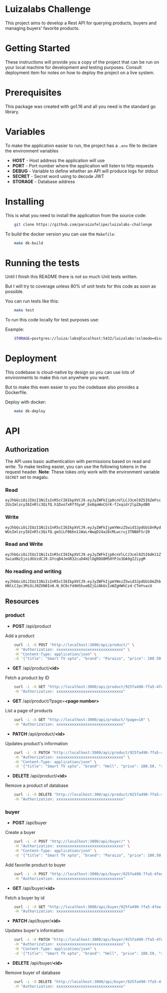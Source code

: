 # Luizalabs Challenge

This project aims to develop a Rest API for querying products, buyers and managing buyers' favorite products.

# Getting Started

These instructions will provide you a copy of the project that can be run on your local machine for development and testing purposes. Consult deployment item for notes on how to deploy the project on a live system.

# Prerequisites

This package was created with go1.16 and all you need is the standard go library.

# Variables

To make the application easier to run, the project has a `.env` file to declare the environment variables

- **HOST** - Host address the application will use
- **PORT** - Port number where the application will listen to http requests
- **DEBUG** - Variable to define whether an API will produce logs for stdout
- **SECRET** - Secret word using to decode JWT
- **STORAGE** - Database address

# Installing

This is what you need to install the application from the source code:

```bash
    git clone https://github.com/paraizofelipe/luizalabs-challenge
```

To build the docker version you can use the `Makefile`:

```bash
    make dk-build 
```

# Running the tests

Until I finish this README there is not so much Unit tests written.

But I will try to coverage unless 80% of unit tests for this code as soon as possible.

You can run tests like this:

```bash
    make test
```

To run this code locally for test purposes use:

Example:
```bash
    STORAGE=postgres://luiza:labs@localhost:5432/luizalabs?sslmode=disable DEBUG=true HOST=0.0.0.0 SECRET=magalu PORT=3000 make start
```

# Deployment

This codebase is cloud-native by design so you can use lots of environments to make this run anywhere you want.

But to make this even easier to you the codebase also provides a Dockerfile.

Deploy with docker:

```bash
    make dk-deploy
```

# API

## Authorization

The API uses basic authentication with permissions based on read and write. To make testing easier, you can use the following tokens in the request header.
**Note**: These tokes only work with the environment variable `SECRET` set to magalu.

### Read

`eyJhbGciOiJIUzI1NiIsInR5cCI6IkpXVCJ9.eyJyZWFkIjp0cnVlLCJ3cml0ZSI6ZmFsc2UsImlzcyI6InRlc3QifQ.h1Dxo7xRffGyaF_Ee8qaWoCGrK-fJxqidr2lpZAydB0`

### Write

`eyJhbGciOiJIUzI1NiIsInR5cCI6IkpXVCJ9.eyJyZWFkIjpmYWxzZSwid3JpdGUiOnRydWUsImlzcyI6InRlc3QifQ.gm3iLFB66n11WaLrWwqD24a28cMLwcruj3TNB8FSrZ0`

### Read and Write

`eyJhbGciOiJIUzI1NiIsInR5cCI6IkpXVCJ9.eyJyZWFkIjp0cnVlLCJ3cml0ZSI6dHJ1ZSwiaXNzIjoidGVzdCJ9.GYcqB4JeGR32cuD4H2lOgRDO8MS0YPJo3DA9gIZiygM`

### No reading and writing

`eyJhbGciOiJIUzI1NiIsInR5cCI6IkpXVCJ9.eyJyZWFkIjpmYWxzZSwid3JpdGUiOmZhbHNlLCJpc3MiOiJ0ZXN0In0.N_OC0cfd4HShueBZjGiNkUcIxWZgHWhCzd-CTmYvacU`

## Resources

### product

- **POST** /api/product

Add a product

```bash
    curl -i -X POST "http://localhost:3000/api/product/" \
    -H "Authorization: xxxxxxxxxxxxxxxxxxxxxxxxxxxxxx" \
    -H "Content-Type: application/json" \
    -d '{"title": "Smart TV xpto", "brand": "Paraizo", "price": 100.50, "review_score": 4.5, "image": "http://brand.com/image.png" }' 
```

- **GET** /api/product/**\<id\>**

Fetch a product by ID

```bash
    curl -i -X GET "http://localhost:3000/api/product/925fa490-7fa5-4fee-8035-3b691af02cb8" \
    -H "Authorization: xxxxxxxxxxxxxxxxxxxxxxxxxxxxxx"
```

- **GET** /api/product/?page=**\<page number\>**

List a page of products

```bash
    curl -i -X GET "http://localhost:3000/api/product/?page=10" \
    -H "Authorization: xxxxxxxxxxxxxxxxxxxxxxxxxxxxxx"
```

- **PATCH** /api/product/**\<id\>**

Updates product's information

```bash
    curl -i -X PATCH "http://localhost:3000/api/product/925fa490-7fa5-4fee-8035-3b691af02cb8" \
    -H "Authorization: xxxxxxxxxxxxxxxxxxxxxxxxxxxxxx" \
    -H "Content-Type: application/json" \
    -d '{"title": "Smart TV xpto", "brand": "Hell", "price": 100.50, "review_score": 4.5, "image": "http://brand.com/image.png" }' 
```

- **DELETE** /api/product/**\<id\>**

Remove a product of database

```bash
    curl -i -X DELETE "http://localhost:300/api/product/925fa490-7fa5-4fee-8035-3b691af02cb8" \
    -H "Authorization: xxxxxxxxxxxxxxxxxxxxxxxxxxxxxx" 
```

### buyer

- **POST** /api/buyer

Create a buyer

```bash
    curl -i -X POST "http://localhost:3000/api/buyer/" \
    -H "Authorization: xxxxxxxxxxxxxxxxxxxxxxxxxxxxxx" \
    -H "Content-Type: application/json" \
    -d '{"title": "Smart TV xpto", "brand": "Paraizo", "price": 100.50, "review_score": 4.5, "image": "http://brand.com/image.png" }' 
```
Add favorite product to buyer

```bash
    curl -i -X POST "http://localhost:3000/api/buyer/925fa490-7fa5-4fee-8035-3b691af02cb8/product/f4cacf02-4e71-42ad-9fd8-ace6d27a4c87" \
    -H "Authorization: xxxxxxxxxxxxxxxxxxxxxxxxxxxxxx"
```

- **GET** /api/buyer/**\<id\>**

Fetch a buyer by id

```bash
    curl -i -X GET "http://localhost:3000/api/buyer/925fa490-7fa5-4fee-8035-3b691af02cb8" \
    -H "Authorization: xxxxxxxxxxxxxxxxxxxxxxxxxxxxxx"
```

- **PATCH** /api/buyer/**\<id\>**

Updates buyer's information

```bash
    curl -i -X PATCH "http://localhost:3000/api/buyer/925fa490-7fa5-4fee-8035-3b691af02cb8" \
    -H "Authorization: xxxxxxxxxxxxxxxxxxxxxxxxxxxxxx" \
    -H "Content-Type: application/json" \
    -d '{"title": "Smart TV xpto", "brand": "Hell", "price": 100.50, "review_score": 4.5, "image": "http://brand.com/image.png" }' 
```

- **DELETE** /api/buyer/**\<id\>**

Remove buyer of database

```bash
    curl -i -X DELETE "http://localhost:3000/api/buyer/925fa490-7fa5-4fee-8035-3b691af02cb8" \
    -H "Authorization: xxxxxxxxxxxxxxxxxxxxxxxxxxxxxx"
```
